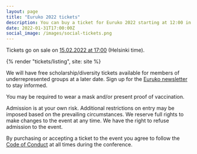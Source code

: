 ```yaml
---
layout: page
title: "Euruko 2022 tickets"
description: You can buy a ticket for Euruko 2022 starting at 12:00 in the 1st of January 2022
date: 2022-01-31T17:00:00Z
social_image: /images/social-tickets.png
---
```


Tickets go on sale on <a href="https://everytimezone.com/s/30825ec9"><time datetime="2022-02-07T17:00:00+0300">15.02.2022 at 17:00</time></a> (Helsinki time).

{% render "tickets/listing", site: site %}

We will have free scholarship/diversity tickets available for members of underrepresented groups at a later date. Sign up for the [Euruko newsletter](/#newsletter) to stay informed.

You may be required to wear a mask and/or present proof of vaccination.

Admission is at your own risk. Additional restrictions on entry may be imposed based on the prevailing circumstances. We reserve full rights to make changes to the event at any time. We have the right to refuse admission to the event.

By purchasing or accepting a ticket to the event you agree to follow the [Code of Conduct](/code) at all times during the conference.
